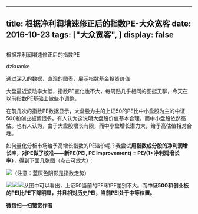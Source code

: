 
---
title:   根据净利润增速修正后的指数PE-大众宽客
date: 2016-10-23
tags: ["大众宽客", ]
display: false
---


## 



根据净利润增速修正后的指数PE




dzkuanke




通过深入的数据、直观的图表，展示指数基金投资价值


大盘最近波动率太低，指数PE变化也不大，每周贴几乎相同的图挺无聊，今天在以前指数PE基础上做些小调整。



在前几次的指数PE数据显示，大盘股为主的上证50的PE比中小盘股为主的中证500和创业板低很多。有人认为这说明大盘股价值基本合理，而中小盘股依然高估。也有人认为，由于大盘股增长有限，而中小盘增长潜力大，给予高估值相对合理。



如何量化分析市场给予高增长指数的PE溢价呢？我尝试**用指数成分股的净利润增长率，对PE做了校准——新PE(PEI, PE Improvement) = PE/(1+净利润增长率）**，得到下面几张图（点击可放大）：



<img data-s="300,640" data-type="png" src="http://mmbiz.qpic.cn/mmbiz_png/PKw3FQPmhIiakgb8noZvbWDbmkB2AkPnRgAVhV26Ovq8OfRJMT4icYibRBnl4ndwom96WL2PRxLd0z61AM6oKYOVQ/0?wx_fmt=png" data-ratio="0.5809859154929577" data-w="1704"/>（注意：蓝灰色阴影是指数走势）



<img data-s="300,640" data-type="png" src="http://mmbiz.qpic.cn/mmbiz_png/PKw3FQPmhIiakgb8noZvbWDbmkB2AkPnRgY7gcdxnkPPXU1pxnvlgia08Hm1SLWnWZVNhuDOG9ltCuXtqQnV1Odg/0?wx_fmt=png" data-ratio="0.5747126436781609" data-w="1740"/><img data-s="300,640" data-type="png" src="http://mmbiz.qpic.cn/mmbiz_png/PKw3FQPmhIiakgb8noZvbWDbmkB2AkPnRHpNliaRsF0AfY1RwenCiaMw3jvzXK6PxAYUibsaTKdRmNK1exXcS2wxpg/0?wx_fmt=png" data-ratio="0.5763888888888888" data-w="1728"/><img data-s="300,640" data-type="png" src="http://mmbiz.qpic.cn/mmbiz_png/PKw3FQPmhIiakgb8noZvbWDbmkB2AkPnR8tcIzXzOvU0CKRibBo26SJz1OnJNkDYuV9vQ6pjINPp4zQFribhW9w7w/0?wx_fmt=png" data-ratio="0.5867287543655413" data-w="1718"/>从图中可以看出，上证50当前的PEI和PE差别不大。而**中证500和创业板的PEI比PE下降明显，并且相对历史PEI，当前PEI处于中等位置。**


**微信扫一扫赞赏作者**













